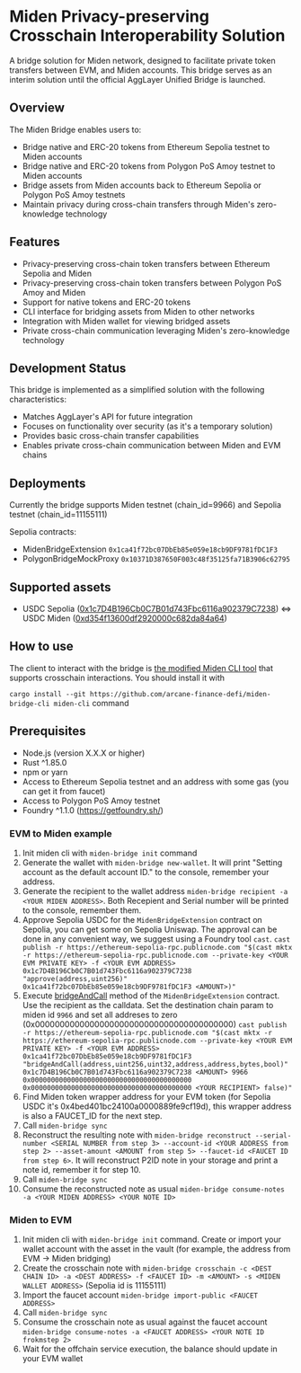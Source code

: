 # Miden Privacy-preserving Crosschain Interoperability Solution

A bridge solution for Miden network, designed to facilitate private token transfers between EVM, and Miden accounts. This bridge serves as an interim solution until the official AggLayer Unified Bridge is launched.

## Overview

The Miden Bridge enables users to:
- Bridge native and ERC-20 tokens from Ethereum Sepolia testnet to Miden accounts
- Bridge native and ERC-20 tokens from Polygon PoS Amoy testnet to Miden accounts
- Bridge assets from Miden accounts back to Ethereum Sepolia or Polygon PoS Amoy testnets
- Maintain privacy during cross-chain transfers through Miden's zero-knowledge technology

## Features

- Privacy-preserving cross-chain token transfers between Ethereum Sepolia and Miden
- Privacy-preserving cross-chain token transfers between Polygon PoS Amoy and Miden
- Support for native tokens and ERC-20 tokens
- CLI interface for bridging assets from Miden to other networks
- Integration with Miden wallet for viewing bridged assets
- Private cross-chain communication leveraging Miden's zero-knowledge technology

## Development Status

This bridge is implemented as a simplified solution with the following characteristics:
- Matches AggLayer's API for future integration
- Focuses on functionality over security (as it's a temporary solution)
- Provides basic cross-chain transfer capabilities
- Enables private cross-chain communication between Miden and EVM chains


## Deployments
Currently the bridge supports Miden testnet (chain_id=9966) and Sepolia testnet (chain_id=11155111)

Sepolia contracts:
- MidenBridgeExtension `0x1ca41f72bc07DbEb85e059e18cb9DF9781fDC1F3`
- PolygonBridgeMockProxy `0x10371D387650F003c48f35125fa71B3906c62795`

## Supported assets

- USDC Sepolia ([0x1c7D4B196Cb0C7B01d743Fbc6116a902379C7238](https://sepolia.etherscan.io/token/0x1c7d4b196cb0c7b01d743fbc6116a902379c7238)) <=> USDC Miden ([0xd354f13600df2920000c682da84a64](https://testnet.midenscan.com/account/0xd354f13600df2920000c682da84a64))

## How to use
The client to interact with the bridge is [the modified Miden CLI tool](https://github.com/arcane-finance-defi/miden-bridge-cli) that supports crosschain interactions. You should install it with 

```cargo install --git https://github.com/arcane-finance-defi/miden-bridge-cli miden-cli```
command

## Prerequisites
- Node.js (version X.X.X or higher)
- Rust ^1.85.0
- npm or yarn
- Access to Ethereum Sepolia testnet and an address with some gas (you can get it from faucet)
- Access to Polygon PoS Amoy testnet
- Foundry ^1.1.0 (https://getfoundry.sh/)

### EVM to Miden example

1. Init miden cli with `miden-bridge init` command
2. Generate the wallet with `miden-bridge new-wallet`. It will print "Setting account <YOUR MIDEN ADDRESS> as the default account ID." to the console, remember your address.
3. Generate the recipient to the wallet address `miden-bridge recipient -a <YOUR MIDEN ADDRESS>`. Both Recepient and Serial number will be printed to the console, remember them.
4. Approve Sepolia USDC for the `MidenBridgeExtension` contract on Sepolia, you can get some on Sepolia Uniswap. The approval can be done in any convenient way, we suggest using a Foundry tool `cast`.
```cast publish -r https://ethereum-sepolia-rpc.publicnode.com "$(cast mktx -r https://ethereum-sepolia-rpc.publicnode.com --private-key <YOUR EVM PRIVATE KEY> -f <YOUR EVM ADDRESS> 0x1c7D4B196Cb0C7B01d743Fbc6116a902379C7238 "approve(address,uint256)" 0x1ca41f72bc07DbEb85e059e18cb9DF9781fDC1F3 <AMOUNT>)"```
5. Execute [bridgeAndCall](https://github.com/arcane-finance-defi/miden-bridge-evm/blob/488339116ac24b389e48d08d6967dcaffb06db8e/src/MidenBridgeExtension.sol#L39) method of the `MidenBridgeExtension` contract. Use the recipient as the calldata. Set the destination chain param to miden id `9966` and set all addreses to zero (0x0000000000000000000000000000000000000000)
```cast publish -r https://ethereum-sepolia-rpc.publicnode.com "$(cast mktx -r https://ethereum-sepolia-rpc.publicnode.com --private-key <YOUR EVM PRIVATE KEY> -f <YOUR EVM ADDRESS> 0x1ca41f72bc07DbEb85e059e18cb9DF9781fDC1F3 "bridgeAndCall(address,uint256,uint32,address,address,bytes,bool)" 0x1c7D4B196Cb0C7B01d743Fbc6116a902379C7238 <AMOUNT> 9966 0x0000000000000000000000000000000000000000 0x0000000000000000000000000000000000000000 <YOUR RECIPIENT> false)"```
6. Find Miden token wrapper address for your EVM token (for Sepolia USDC it's 0x4bed401bc24100a0000889fe9cf19d), this wrapper address is also a FAUCET_ID for the next step.
7. Call `miden-bridge sync`
8. Reconstruct the resulting note with `miden-bridge reconstruct --serial-number <SERIAL NUMBER from step 3> --account-id <YOUR ADDRESS from step 2> --asset-amount <AMOUNT from step 5> --faucet-id <FAUCET ID from step 6>`. It will reconstruct P2ID note in your storage and print a note id, remember it for step 10.
9. Call `miden-bridge sync`
10. Consume the reconstructed note as usual ```miden-bridge consume-notes -a <YOUR MIDEN ADDRESS> <YOUR NOTE ID>```

### Miden to EVM

1. Init miden cli with `miden-bridge init` command. Create or import your wallet account with the asset in the vault (for example, the address from EVM -> Miden bridging)
2. Create the crosschain note with `miden-bridge crosschain -c <DEST CHAIN ID> -a <DEST ADDRESS> -f <FAUCET ID> -m <AMOUNT> -s <MIDEN WALLET ADDRESS>` (Sepolia id is 11155111)
3. Import the faucet account `miden-bridge import-public <FAUCET ADDRESS>`
4. Call `miden-bridge sync`
5. Consume the crosschain note as usual against the faucet account `miden-bridge consume-notes -a <FAUCET ADDRESS> <YOUR NOTE ID frokmstep 2>`
6. Wait for the offchain service execution, the balance should update in your EVM wallet

